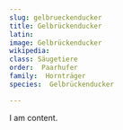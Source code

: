 ```yaml
---
slug: gelbrueckenducker
title: Gelbrückenducker
latin:
image: Gelbrückenducker
wikipedia: 
class: Säugetiere
order:  Paarhufer
family:  Hornträger
species:  Gelbrückenducker

---
```


I am content.
